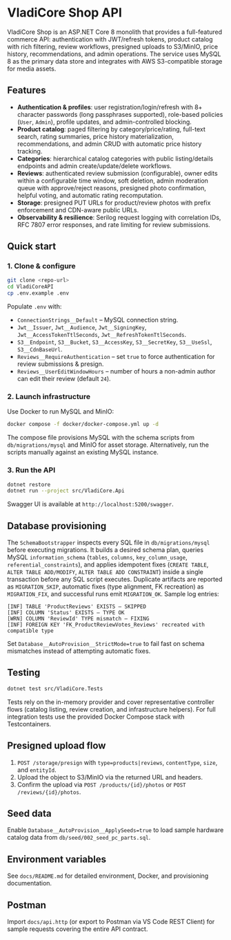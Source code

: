 # VladiCore Shop API

VladiCore Shop is an ASP.NET Core 8 monolith that provides a full-featured commerce API: authentication with JWT/refresh tokens,
product catalog with rich filtering, review workflows, presigned uploads to S3/MinIO, price history, recommendations, and admin
operations. The service uses MySQL 8 as the primary data store and integrates with AWS S3-compatible storage for media assets.

## Features

- **Authentication & profiles**: user registration/login/refresh with 8+ character passwords (long passphrases supported),
  role-based policies (`User`, `Admin`), profile updates, and admin-controlled blocking.
- **Product catalog**: paged filtering by category/price/rating, full-text search, rating summaries, price history materialization,
  recommendations, and admin CRUD with automatic price history tracking.
- **Categories**: hierarchical catalog categories with public listing/details endpoints and admin create/update/delete workflows.
- **Reviews**: authenticated review submission (configurable), owner edits within a configurable time window, soft deletion,
  admin moderation queue with approve/reject reasons, presigned photo confirmation, helpful voting, and automatic rating
  recomputation.
- **Storage**: presigned PUT URLs for product/review photos with prefix enforcement and CDN-aware public URLs.
- **Observability & resilience**: Serilog request logging with correlation IDs, RFC 7807 error responses, and rate limiting for
  review submissions.

## Quick start

### 1. Clone & configure

```bash
git clone <repo-url>
cd VladiCoreAPI
cp .env.example .env
```

Populate `.env` with:

- `ConnectionStrings__Default` – MySQL connection string.
- `Jwt__Issuer`, `Jwt__Audience`, `Jwt__SigningKey`, `Jwt__AccessTokenTtlSeconds`, `Jwt__RefreshTokenTtlSeconds`.
- `S3__Endpoint`, `S3__Bucket`, `S3__AccessKey`, `S3__SecretKey`, `S3__UseSsl`, `S3__CdnBaseUrl`.
- `Reviews__RequireAuthentication` – set `true` to force authentication for review submissions & presign.
- `Reviews__UserEditWindowHours` – number of hours a non-admin author can edit their review (default `24`).

### 2. Launch infrastructure

Use Docker to run MySQL and MinIO:

```bash
docker compose -f docker/docker-compose.yml up -d
```

The compose file provisions MySQL with the schema scripts from `db/migrations/mysql` and MinIO for asset storage. Alternatively,
run the scripts manually against an existing MySQL instance.

### 3. Run the API

```bash
dotnet restore
dotnet run --project src/VladiCore.Api
```

Swagger UI is available at `http://localhost:5200/swagger`.

## Database provisioning

The `SchemaBootstrapper` inspects every SQL file in `db/migrations/mysql` before executing migrations. It builds a desired schema
plan, queries MySQL `information_schema` (`tables`, `columns`, `key_column_usage`, `referential_constraints`), and applies
idempotent fixes (`CREATE TABLE`, `ALTER TABLE ADD/MODIFY`, `ALTER TABLE ADD CONSTRAINT`) inside a single transaction before any
SQL script executes. Duplicate artifacts are reported as `MIGRATION_SKIP`, automatic fixes (type alignment, FK recreation) as
`MIGRATION_FIX`, and successful runs emit `MIGRATION_OK`. Sample log entries:

```
[INF] TABLE 'ProductReviews' EXISTS — SKIPPED
[INF] COLUMN 'Status' EXISTS — TYPE OK
[WRN] COLUMN 'ReviewId' TYPE mismatch — FIXING
[INF] FOREIGN KEY 'FK_ProductReviewVotes_Reviews' recreated with compatible type
```

Set `Database__AutoProvision__StrictMode=true` to fail fast on schema mismatches instead of attempting automatic fixes.

## Testing

```bash
dotnet test src/VladiCore.Tests
```

Tests rely on the in-memory provider and cover representative controller flows (catalog listing, review creation, and
infrastructure helpers). For full integration tests use the provided Docker Compose stack with Testcontainers.

## Presigned upload flow

1. `POST /storage/presign` with `type=products|reviews`, `contentType`, `size`, and `entityId`.
2. Upload the object to S3/MinIO via the returned URL and headers.
3. Confirm the upload via `POST /products/{id}/photos` or `POST /reviews/{id}/photos`.

## Seed data

Enable `Database__AutoProvision__ApplySeeds=true` to load sample hardware catalog data from `db/seed/002_seed_pc_parts.sql`.

## Environment variables

See `docs/README.md` for detailed environment, Docker, and provisioning documentation.

## Postman

Import `docs/api.http` (or export to Postman via VS Code REST Client) for sample requests covering the entire API contract.
